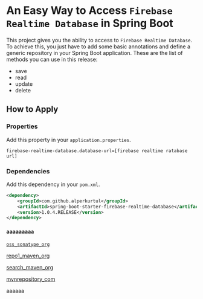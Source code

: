 # An Easy Way to Access `Firebase Realtime Database` in Spring Boot
This project gives you the ability to access to `Firebase Realtime Database`. To achieve this, you just have to add some basic annotations and define a generic repository in your Spring Boot application. These are the list of methods you can use in this release:

- save
- read
- update
- delete

## How to Apply

### Properties
Add this property in your `application.properties`.
```properties
firebase-realtime-database.database-url=[firebase realtime ratabase url]
```

### Dependencies
Add this dependency in your `pom.xml`.
```xml
<dependency>
    <groupId>com.github.alperkurtul</groupId>
    <artifactId>spring-boot-starter-firebase-realtime-database</artifactId>
    <version>1.0.4.RELEASE</version>
</dependency>
```


<h4>aaaaaaaaa</h4>

<a target="_blank" href="https://oss.sonatype.org/content/repositories/snapshots/com/github/alperkurtul/spring-boot-starter-firebase-realtime-database/">`oss_sonatype_org`</a> 

<a target="_blank" href="https://repo1.maven.org/maven2/com/github/alperkurtul/spring-boot-starter-firebase-realtime-database/">repo1_maven_org</a>

<a target="_blank" href="https://search.maven.org/search?q=g:com.github.alperkurtul%20AND%20a:spring-boot-starter-firebase-realtime-database&core=gav">search_maven_org</a>

<a target="_blank" href="https://mvnrepository.com/artifact/com.github.alperkurtul/spring-boot-starter-firebase-realtime-database">mvnrepository_com</a>




<di>aaaaaa</di>
